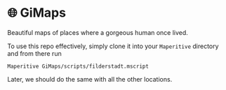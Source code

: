 # :globe_with_meridians:  GiMaps

Beautiful maps of places where a gorgeous human once lived.

To use this repo effectively, simply clone it into your `Maperitive` directory and from there run
```
Maperitive GiMaps/scripts/filderstadt.mscript
```
Later, we should do the same with all the other locations.
